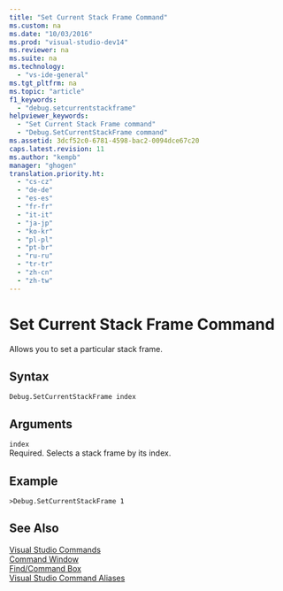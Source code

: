 ```yaml
---
title: "Set Current Stack Frame Command"
ms.custom: na
ms.date: "10/03/2016"
ms.prod: "visual-studio-dev14"
ms.reviewer: na
ms.suite: na
ms.technology: 
  - "vs-ide-general"
ms.tgt_pltfrm: na
ms.topic: "article"
f1_keywords: 
  - "debug.setcurrentstackframe"
helpviewer_keywords: 
  - "Set Current Stack Frame command"
  - "Debug.SetCurrentStackFrame command"
ms.assetid: 3dcf52c0-6781-4598-bac2-0094dce67c20
caps.latest.revision: 11
ms.author: "kempb"
manager: "ghogen"
translation.priority.ht: 
  - "cs-cz"
  - "de-de"
  - "es-es"
  - "fr-fr"
  - "it-it"
  - "ja-jp"
  - "ko-kr"
  - "pl-pl"
  - "pt-br"
  - "ru-ru"
  - "tr-tr"
  - "zh-cn"
  - "zh-tw"
---
```

# Set Current Stack Frame Command
Allows you to set a particular stack frame.  
  
## Syntax  
  
```  
Debug.SetCurrentStackFrame index  
```  
  
## Arguments  
 `index`  
 Required. Selects a stack frame by its index.  
  
## Example  
  
```  
>Debug.SetCurrentStackFrame 1  
```  
  
## See Also  
 [Visual Studio Commands](../VS_IDE/visual-studio-commands.md)   
 [Command Window](../VS_IDE/command-window.md)   
 [Find/Command Box](../VS_IDE/find-command-box.md)   
 [Visual Studio Command Aliases](../VS_IDE/visual-studio-command-aliases.md)